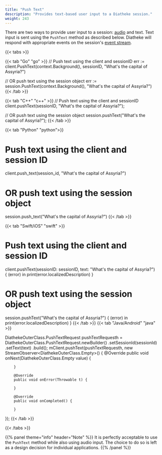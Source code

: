 ```yaml
---
title: "Push Text"
description: "Provides text-based user input to a Diatheke session."
weight: 243
---
```


There are two ways to provide user input to a session:
[audio](../audio-input) and text. Text input is sent using the `PushText`
method as described below. Diatheke will respond with appropriate events
on the session's [event stream](../event-stream).

{{< tabs >}}

{{< tab "Go" "go" >}}
// Push text using the client and sessionID
err := client.PushText(context.Background(), sessionID, "What's the capital of Assyria?")

// OR push text using the session object
err := session.PushText(context.Background(), "What's the capital of Assyria?")
{{< /tab >}}

{{< tab "C++" "c++" >}}
// Push text using the client and sessionID
client.pushText(sessionID, "What's the capital of Assyria?");

// OR push text using the session object
session.pushText("What's the capital of Assyria?");
{{< /tab >}}

{{< tab "Python" "python">}}
# Push text using the client and session ID
client.push_text(session_id, "What's the capital of Assyria?")

# OR push text using the session object
session.push_text("What's the capital of Assyria?")
{{< /tab >}}

{{< tab "Swift/iOS" "swift" >}}
# Push text using the client and session ID
client.pushText(sessionID: sessionID, text: "What's the capital of Assyria?") { (error) in
        print(error.localizedDescription)
}

# OR push text using the session object
session.pushText("What's the capital of Assyria?") { (error) in
        print(error.localizedDescription)
}
{{< /tab >}}
{{< tab "Java/Android" "java" >}}

DiathekeOuterClass.PushTextRequest pushTextRequesth = DiathekeOuterClass.PushTextRequest.newBuilder()
        .setSessionId(sessionId)
        .setText(text)
        .build();
mClient.pushText(pushTextRequesth, new StreamObserver<DiathekeOuterClass.Empty>() {
        @Override
        public void onNext(DiathekeOuterClass.Empty value) {
        
        }

        @Override
        public void onError(Throwable t) {

        }

        @Override
        public void onCompleted() {

        }
});
{{< /tab >}}

{{< /tabs >}}

{{% panel theme="info" header="Note" %}}
It is perfectly acceptable to use the `PushText` method while also
using audio input. The choice to do so is left as a design decision
for individual applications.
{{% /panel %}}

